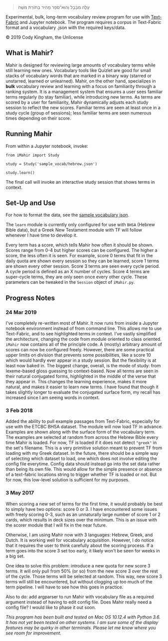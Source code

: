 >   עָלָה מִבָּבֶל וְהוּא־סֹפֵר מָהִיר בְּתוֹרַת משֶׁה

Experimental, bulk, long-term vocabulary review program for use with [Text-Fabric](https://annotation.github.io/text-fabric/) and Jupyter notebook. The program requires a corpus in Text-Fabric format and a vocabulary .json with the required keys/data.

© 2019 Cody Kingham, the Unlicense

## What is Mahir?

Mahir is designed for reviewing large amounts of vocabulary terms while still learning new ones. Vocabulary tools like Quizlet are good for small stacks of vocabulary words that are marked in a binary way (starred or unstarred, learned or unlearned). Mahir, on the other hand, specializes in **bulk** vocabulary review and learning with a focus on familiarity through a ranking system. It is a management system that ensures a user sees familiar terms regularly (to stay familiar), while introducing new terms. As terms are scored by a user for familiarity, Mahir dynamically adjusts each study session to reflect the new scores. Familiar terms are seen at least once in a study cycle (group of sessions); less familiar terms are seen numerous times depending on their score.


## Running Mahir

From within a Jupyter notebook, invoke:

```
from iMahir import Study

study = Study('sample_vocab/hebrew.json')

study.learn()
```

The final call will invoke an interactive study session that shows terms in context.


## Set-Up and Use

For how to format the data, see the [sample vocabulary json](sample_vocab/hebrew.json).

The `learn` module is currently only configured for use with `BHSA` (Hebrew Bible data), but a Greek New Testament module with TF will follow whenever I have time to develop it. 

Every term has a score, which tells Mahir how often it should be shown. Scores range from 0-4 but higher scores can be configured. The higher a score, the less often it is seen. For example, score 0 terms that fit in the daily quota are shown every session so they can be learned, score 1 terms are shown every other session. Score 3 terms are seen every cycle period. A cycle period is defined as an X number of cycles. Score 4 terms are super-cycle terms, they are only seen once every other cycle. These parameters can be tweaked in the `Session` object of `iMahir.py`.

## Progress Notes

### 24 Mar 2019
I've completely re-written most of Mahir. It now runs from inside a Jupyter notebook environment instead of from command line. This allows me to use Text-Fabric, and to see highlighted terms in context. I've vastly simplified the architecture, changing the code from module oriented to class oriented. `iMahir` now contains all of the principle code. A (mostly) arbitrary amount of scores can now be configured freely. However, there are some practical upper limits on division that prevents some possibilities, like a score 10 which would hardly ever appear in a study session. But the flexibility is at least now baked in. The biggest change, overall, is the mode of study: from lexeme-based gloss guessing to context-based. Now all terms are seen in their natural conjugated forms, highlighted in the middle of the verse that they appear in. This changes the learning experience, makes it more natural, and makes it easier to learn new terms. I have found that though it takes slightly longer to evaluate the conjugated surface form, my recall has increased since I am seeing words in context.


### 3 Feb 2018
Added the ability to pull example passages from Text-Fabric, especially for use with the ETCBC BHSA dataset. The module will now load TF in advance. Examples are shown along with the surface form of the vocabulary term. The examples are selected at random from across the Hebrew Bible every time Mahir is loaded. For now, TF is loaded if it does not detect `"greek"` in the set's filename. This is a very primitive solution meant to prevent TF from loading with my Greek dataset. In the future, there should be a simple way of selecting which dataset to load, one which does not involve editing the config file everytime. Config data should instead go into the set data rather than being its own file. This would allow for the simple presence or absence of a text-fabric locations string to trigger whether TF is loaded or not. But for now, this low-level solution is sufficient for my purposes.


### 3 May 2017
When scoring a new set of terms for the first time, it would probably be best to simply have two options: score 0 or 3.
I have encountered some issues with freely scoring 0-3, such as an unnaturally large number of score 1 or 2 cards, which results in deck sizes over the minimum.
This is an issue with the scorer module that I will fix in the near future.

Otherwise, I am using Mahir now with 3 languages: Hebrew, Greek, and Dutch. It is working well for vocabulary acquisition. However, I do notice
that it requires the user to think carefully about the scoring process. If a term goes into the score 3 set too early, it likely won't be seen for weeks in
a big set.

One idea to solve this problem: introduce a new quota for new score 3 terms. It will only pull from 50% (or so) from the new score 3 over the rest of the cycle.
Those terms will be selected at random. This way, new score 3 terms will still be encountered, but without clogging up too much of the term pipeline. I will have to see
how this goes in practice.

Also to do: add argparser to run Mahir with vocabulary file as a required argument instead of having to edit config file. Does Mahir really need a config file?
I would like to phase it out soon.

*This program has been built and tested on Mac OS 10.12.4 with Python 3.6. It has not yet been tested on other systems. I am sure some of the display features may be quirky in other terminals. Please let me know where you see room for improvement.*
